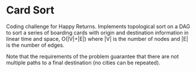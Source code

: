 # Card Sort

Coding challenge for Happy Returns. Implements topological sort on a DAG to sort a series of boarding cards with origin and destination information in linear time and space, O(|V|+|E|) where |V| is the number of nodes and |E| is the number of edges.

Note that the requirements of the problem guarantee that there are not multiple paths to a final destination (no cities can be repeated).